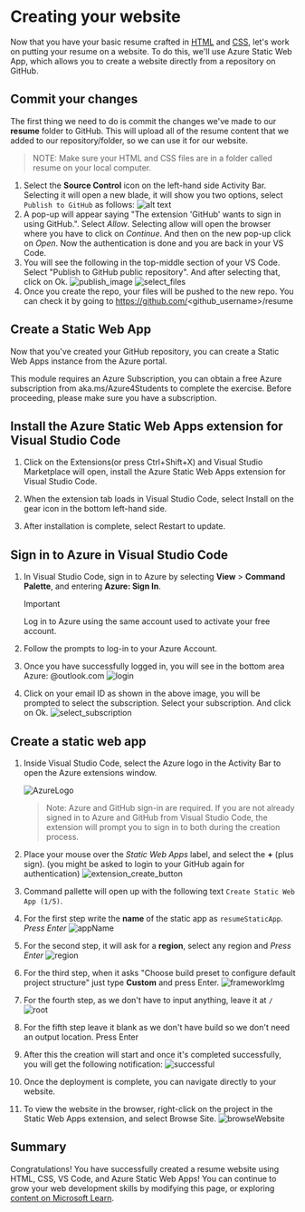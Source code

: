 # Creating your website

Now that you have your basic resume crafted in [HTML](./create-html.md) and [CSS](./add-style.md), let's work on putting your resume on a website. To do this, we'll use Azure Static Web App, which allows you to create a website directly from a repository on GitHub.

## Commit your changes

The first thing we need to do is commit the changes we've made to our **resume** folder to GitHub. This will upload all of the resume content that we added to our repository/folder, so we can use it for our website.

> NOTE:
> Make sure your HTML and CSS files are in a folder called resume on your local computer.

1. Select the **Source Control** icon on the left-hand side Activity Bar. Selecting it will open a new blade, it will show you two options, select `Publish to GitHub` as follows:
   ![alt text](./images/source_control.png)
2. A pop-up will appear saying "The extension 'GitHub' wants to sign in using GitHub.". Select _Allow_. Selecting allow will open the browser where you have to click on _Continue_. And then on the new pop-up click on _Open_. Now the authentication is done and you are back in your VS Code.
3. You will see the following in the top-middle section of your VS Code. Select "Publish to GitHub public repository". And after selecting that, click on Ok.
   ![publish_image](./images/publish.png)
   ![select_files](./images/select_files.png)
4. Once you create the repo, your files will be pushed to the new repo. You can check it by going to https://github.com/<github_username>/resume

## Create a Static Web App

Now that you've created your GitHub repository, you can create a Static Web Apps instance from the Azure portal.

This module requires an Azure Subscription, you can obtain a free Azure subscription from aka.ms/Azure4Students to complete the exercise. Before proceeding, please make sure you have a subscription.

## Install the Azure Static Web Apps extension for Visual Studio Code

1. Click on the Extensions(or press Ctrl+Shift+X) and Visual Studio Marketplace will open, install the Azure Static Web Apps extension for Visual Studio Code.

2. When the extension tab loads in Visual Studio Code, select Install on the gear icon in the bottom left-hand side.

3. After installation is complete, select Restart to update.

## Sign in to Azure in Visual Studio Code

1. In Visual Studio Code, sign in to Azure by selecting **View** > **Command Palette**, and entering **Azure: Sign In**.

   > [!IMPORTANT]
   > Log in to Azure using the same account used to activate your free account.

2. Follow the prompts to log-in to your Azure Account.
3. Once you have successfully logged in, you will see in the bottom area Azure: <user>@outlook.com
   ![login](./images/login_verify.png)
4. Click on your email ID as shown in the above image, you will be prompted to select the subscription. Select your subscription. And click on Ok.
   ![select_subscription](./images/select_subscription.png)

## Create a static web app

1. Inside Visual Studio Code, select the Azure logo in the Activity Bar to open the Azure extensions window.

   ![AzureLogo](./images/azureLogo.png)

   > Note: Azure and GitHub sign-in are required. If you are not already signed in to Azure and GitHub from Visual Studio Code, the extension will prompt you to sign in to both during the creation process.

2. Place your mouse over the _Static Web Apps_ label, and select the **+** (plus sign). (you might be asked to login to your GitHub again for authentication)
   ![extension_create_button](./images/extension-create-button.png)
3. Command pallette will open up with the following text `Create Static Web App (1/5)`.
4. For the first step write the **name** of the static app as `resumeStaticApp`. _Press Enter_
   ![appName](./images/appName.png)
5. For the second step, it will ask for a **region**, select any region and _Press Enter_
   ![region](./images/location.png)
6. For the third step, when it asks "Choose build preset to configure default project structure" just type **Custom** and press Enter.
   ![frameworkImg](./images/frameworkCustom.png)
7. For the fourth step, as we don't have to input anything, leave it at `/`
   ![root](./images/root.png)
8. For the fifth step leave it blank as we don't have build so we don't need an output location. Press Enter
9. After this the creation will start and once it's completed successfully, you will get the following notification:
   ![successful](./images/successful.png)
10. Once the deployment is complete, you can navigate directly to your website.
11. To view the website in the browser, right-click on the project in the Static Web Apps extension, and select Browse Site.
    ![browseWebsite](./images/browsewebsite.png)

   
   
## Summary

Congratulations! You have successfully created a resume website using HTML, CSS, VS Code, and Azure Static Web Apps! You can continue to grow your web development skills by modifying this page, or exploring [content on Microsoft Learn](https://docs.microsoft.com/learn/paths/web-development-101/).
